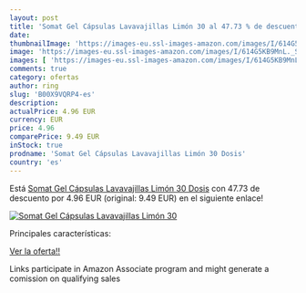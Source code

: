 ```yaml
---
layout: post
title: 'Somat Gel Cápsulas Lavavajillas Limón 30 al 47.73 % de descuento'
date: 
thumbnailImage: 'https://images-eu.ssl-images-amazon.com/images/I/614G5KB9MnL._SL200_.jpg'
image: 'https://images-eu.ssl-images-amazon.com/images/I/614G5KB9MnL._SL200_.jpg'
images: [ 'https://images-eu.ssl-images-amazon.com/images/I/614G5KB9MnL._SL200_.jpg' ]
comments: true
category: ofertas
author: ring
slug: 'B00X9VQRP4-es'
description:
actualPrice: 4.96 EUR
currency: EUR
price: 4.96
comparePrice: 9.49 EUR
inStock: true
prodname: 'Somat Gel Cápsulas Lavavajillas Limón 30 Dosis'
country: 'es'
---
```


Está [Somat Gel Cápsulas Lavavajillas Limón 30 Dosis](https://www.amazon.es/dp/B00X9VQRP4/?tag=tolees-21) con 47.73 de descuento por 4.96 EUR (original: 9.49 EUR) en el siguiente enlace!

[![Somat Gel Cápsulas Lavavajillas Limón 30](https://images-eu.ssl-images-amazon.com/images/I/614G5KB9MnL._SL200_.jpg)](https://www.amazon.es/dp/B00X9VQRP4/?tag=tolees-21)

Principales características:


[Ver la oferta!!](https://www.amazon.es/dp/B00X9VQRP4/?tag=tolees-21)

Links participate in Amazon Associate program and might generate a comission on qualifying sales


